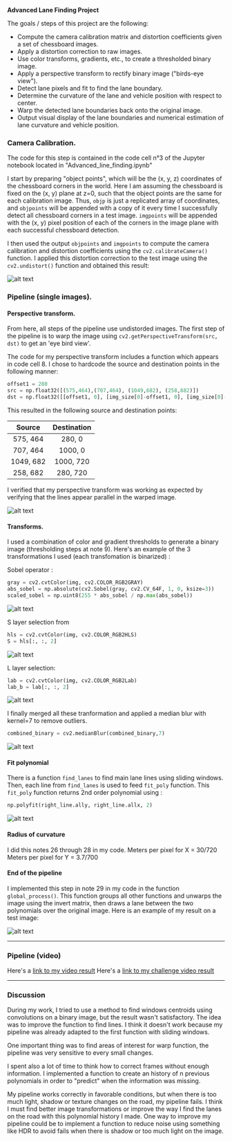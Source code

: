**Advanced Lane Finding Project**

The goals / steps of this project are the following:

* Compute the camera calibration matrix and distortion coefficients given a set of chessboard images.
* Apply a distortion correction to raw images.
* Use color transforms, gradients, etc., to create a thresholded binary image.
* Apply a perspective transform to rectify binary image ("birds-eye view").
* Detect lane pixels and fit to find the lane boundary.
* Determine the curvature of the lane and vehicle position with respect to center.
* Warp the detected lane boundaries back onto the original image.
* Output visual display of the lane boundaries and numerical estimation of lane curvature and vehicle position.

[//]: # (Image References)

[image1]: ./readme/chessboard_corners.png "Chessboard corners"
[image2]: ./readme/chessboard_corners2.png "Chessboard corners 2"
[image3]: ./readme/convolution_test.png "Test convolution method"
[image4]: ./readme/dir_thr_select.png "Sobel threshold"
[image5]: ./readme/pipeline_edwarp_result.png "Pipeline warped"
[image6]: ./readme/pipeline_result.png "Pipeline res"
[image7]: ./readme/Sobel_thresh.png "Sobel thresh"
[image8]: ./readme/S_select.png "S thresh"
[image9]: ./readme/undistorded_chess.png "Undistorded chessboard"
[image10]: ./readme/undistorded_road.png "Warped road"
[image11]: ./readme/l_select.png "L select"
[image12]: ./readme/fit_poly.png "Poly fitted"
[image13]: ./readme/binary_top.png "Binary top"
[image14]: ./readme/final_result.png "Final result"

### Camera Calibration.

The code for this step is contained in the code cell n°3 of the Jupyter notebook located in "Advanced_line_finding.ipynb"

I start by preparing "object points", which will be the (x, y, z) coordinates of the chessboard corners in the world. Here I am assuming the chessboard is fixed on the (x, y) plane at z=0, such that the object points are the same for each calibration image.  Thus, `objp` is just a replicated array of coordinates, and `objpoints` will be appended with a copy of it every time I successfully detect all chessboard corners in a test image.  `imgpoints` will be appended with the (x, y) pixel position of each of the corners in the image plane with each successful chessboard detection.

I then used the output `objpoints` and `imgpoints` to compute the camera calibration and distortion coefficients using the `cv2.calibrateCamera()` function.  I applied this distortion correction to the test image using the `cv2.undistort()` function and obtained this result: 

![alt text][image9]

### Pipeline (single images).
#### Perspective transform.

From here, all steps of the pipeline use undistorded images.
The first step of the pipeline is to warp the image using `cv2.getPerspectiveTransform(src, dst)` to get an 'eye bird view'.

The code for my perspective transform includes a function which appears in code cell 8. I chose to hardcode the source and destination points in the following manner:

```python
offset1 = 280
src = np.float32([(575,464),(707,464), (1049,682), (258,682)])
dst = np.float32([[offset1, 0], [img_size[0]-offset1, 0], [img_size[0]-offset1, img_size[1]], [offset1, img_size[1]]])

```

This resulted in the following source and destination points:

| Source        | Destination   | 
|:-------------:|:-------------:| 
| 575, 464      | 280, 0        | 
| 707, 464      | 1000, 0       |
| 1049, 682     | 1000, 720     |
| 258, 682      | 280, 720      |

I verified that my perspective transform was working as expected by verifying that the lines appear parallel in the warped image.

![alt text][image10]

#### Transforms.

I used a combination of color and gradient thresholds to generate a binary image (thresholding steps at note 9).
Here's an example of the 3 transformations I used (each transfomation is binarized) :

Sobel operator :

```python
gray = cv2.cvtColor(img, cv2.COLOR_RGB2GRAY)
abs_sobel = np.absolute(cv2.Sobel(gray, cv2.CV_64F, 1, 0, ksize=3))
scaled_sobel = np.uint8(255 * abs_sobel / np.max(abs_sobel))
```

![alt text][image7]


S layer selection from 

```python
hls = cv2.cvtColor(img, cv2.COLOR_RGB2HLS)
S = hls[:, :, 2]
```

![alt text][image8]

L layer selection:

```python
lab = cv2.cvtColor(img, cv2.COLOR_RGB2Lab)
lab_b = lab[:, :, 2]
```

![alt text][image11]

I finally merged all these tranformation and applied a median blur with kernel=7 to remove outliers.
```python
combined_binary = cv2.medianBlur(combined_binary,7)
```
![alt text][image13]

#### Fit polynomial

There is a function `find_lanes` to find main lane lines using sliding windows.
Then, each line from `find_lanes` is used to feed `fit_poly` function. This `fit_poly` function returns 2nd order polynomial using :
```python
np.polyfit(right_line.ally, right_line.allx, 2)
```

![alt text][image12]

#### Radius of curvature

I did this notes 26 through 28 in my code.
Meters per pixel for X = 30/720
Meters per pixel for Y = 3.7/700

#### End of the pipeline

I implemented this step in note 29 in my code in the function `global_process()`. This function groups all other functions and unwarps the image using the invert matrix, then draws a lane between the two polynomials over the original image. Here is an example of my result on a test image:

![alt text][image14]

---

### Pipeline (video)

Here's a [link to my video result](./project_video_processed_met3.mp4)
Here's a [link to my challenge video result](./challenge_video_processed_met3.mp4.mp4)

---

### Discussion

During my work, I tried to use a method to find windows centroids using convolutions on a binary image, but the result wasn't satisfactory. The idea was to improve the function to find lines. I think it doesn't work because my pipeline was already adapted to the first function with sliding windows. 

One important thing was to find areas of interest for warp function, the pipeline was very sensitive to every small changes.

I spent also a lot of time to think how to correct frames without enough information. I implemented a function to create an history of n previous polynomials in order to "predict" when the information was missing.

My pipeline works correctly in favorable conditions, but when there is too much light, shadow or texture changes on the road, my pipeline fails. I think I must find better image transformations or improve the way I find the lanes on the road with this polynomial history I made. One way to improve my pipeline could be to implement a function to reduce noise using something like HDR to avoid fails when there is shadow or too much light on the image.
